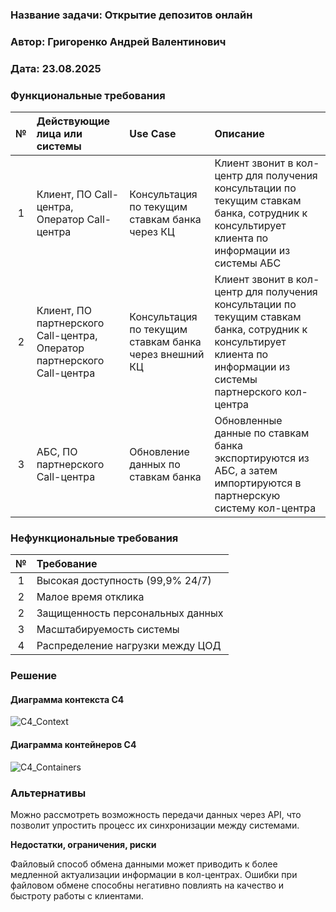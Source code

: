 ### <a name="_b7urdng99y53"></a>**Название задачи:** Открытие депозитов онлайн 
### <a name="_hjk0fkfyohdk"></a>**Автор:** Григоренко Андрей Валентинович
### <a name="_uanumrh8zrui"></a>**Дата:** 23.08.2025
### <a name="_3bfxc9a45514"></a>**Функциональные требования**

|**№**|**Действующие лица или системы**| **Use Case**                                   | **Описание**                                                                                                                                                                                                                                                      |
| :-: | :- |:- |:- |
| 1 | Клиент, ПО Call-центра, Оператор Call-центра | Консультация по текущим ставкам банка через КЦ | Клиент звонит в кол-центр для получения консультации по текущим ставкам банка, сотрудник к консультирует клиента по информации из системы АБС   
| 2 | Клиент, ПО партнерского Call-центра, Оператор партнерского Call-центра | Консультация по текущим ставкам банка через внешний КЦ | Клиент звонит в кол-центр для получения консультации по текущим ставкам банка, сотрудник к консультирует клиента по информации из системы партнерского кол-центра                                                                                                                     |
| 3 | АБС, ПО партнерского Call-центра | Обновление данных по ставкам банка | Обновленные данные по ставкам банка экспортируются из АБС, а затем импортируются в партнерскую систему кол-центра |

### <a name="_u8xz25hbrgql"></a>**Нефункциональные требования**

|**№**|**Требование**|
| :-: | :- |
| 1 | Высокая доступность (99,9% 24/7) |
| 2 | Малое время отклика |
| 2 | Защищенность персональных данных |
| 3 | Масштабируемость системы |
| 4 | Распределение нагрузки между ЦОД |
### <a name="_qmphm5d6rvi3"></a>**Решение**

#### Диаграмма контекста C4

![C4_Context](./C4_Context.puml)

#### Диаграмма контейнеров C4

![C4_Containers](./C4_Containers.puml)

### <a name="_bjrr7veeh80c"></a>**Альтернативы**

Можно рассмотреть возможность передачи данных через API, что позволит упростить процесс их синхронизации между системами.

**Недостатки, ограничения, риски**

Файловый способ обмена данными может приводить к более медленной актуализации информации в кол-центрах.
Ошибки при файловом обмене способны негативно повлиять на качество и быстроту работы с клиентами.
